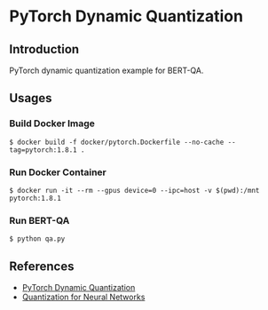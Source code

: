 # PyTorch Dynamic Quantization

## Introduction

PyTorch dynamic quantization example for BERT-QA.

## Usages

### Build Docker Image

```
$ docker build -f docker/pytorch.Dockerfile --no-cache --tag=pytorch:1.8.1 .
```

### Run Docker Container

```
$ docker run -it --rm --gpus device=0 --ipc=host -v $(pwd):/mnt pytorch:1.8.1
```

### Run BERT-QA

```
$ python qa.py
```

## References

* [PyTorch Dynamic Quantization](https://leimao.github.io/blog/PyTorch-Dynamic-Quantization/)
* [Quantization for Neural Networks](https://leimao.github.io/article/Neural-Networks-Quantization/)
